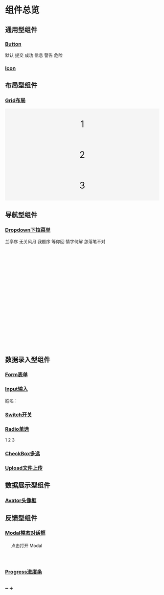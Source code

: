 # 组件总览
## 通用型组件

### [Button](./通用型组件.md#button)
<div class="row">
    <fl-button >默认</fl-button>
    <fl-button type="primary">提交</fl-button>
    <fl-button type="success">成功</fl-button>
    <fl-button type="info">信息</fl-button>
    <fl-button type="warning">警告</fl-button>
    <fl-button type="danger">危险</fl-button>
</div>



### [Icon](./通用型组件.md#icon)
<div class="row">
  <fl-icon icon="chart_line_line" :size="60"></fl-icon>
  <fl-icon icon="address_book_line" :size="60" color="#409eff"></fl-icon>
  <fl-icon icon="android_line" :size="60" color="#67c23a"></fl-icon>
  <fl-icon icon="applet_line" :size="60" color="gray"></fl-icon>
  <fl-icon icon="emoji_line" :size="60" color="orange"></fl-icon>
  <fl-icon icon="thumb_up_line" :size="60" color="pink"></fl-icon>
</div>

## 布局型组件
### [Grid布局](./布局型组件.md#grid布局)
<fl-row :gutter="[ 1, 1 ]">
    <fl-col span="24" offset="0" class="item">1</fl-col>
    <fl-col span="24" offset="0" class="item">2</fl-col>
    <fl-col span="24" offset="0" class="item">3</fl-col>
</fl-row>

## 导航型组件
### [Dropdown下拉菜单](./导航型组件.md#dropdown-下拉菜单)
<div id="dropdown">
 <fl-dropdown>
   <fl-dropdownMenu>
     <fl-dropdownItem>兰亭序</fl-dropdownItem>
     <fl-dropdownItem>无关风月</fl-dropdownItem>
     <fl-dropdownItem disabled>我题序</fl-dropdownItem>
     <fl-dropdownItem>等你回</fl-dropdownItem>
     <fl-dropdownItem>情字何解</fl-dropdownItem>
     <fl-dropdownItem divided>怎落笔不对</fl-dropdownItem>
   </fl-dropdownMenu>
 </fl-dropdown>
</div>

## 数据录入型组件
### [Form表单](./数据录入型组件.md#Form表单)

### [Input输入](./数据录入型组件.md#Input)
姓名：<fl-input></fl-input>

### [Switch开关](./数据录入型组件.md#Switch)
<fl-switch v-model="active" activeText="已激活" inActiveText="未激活"></fl-switch>

### [Radio单选](./数据录入型组件.md#Radio)
<fl-radio-group v-model="radioGroup">
  <fl-radio label="0">1</fl-radio>
  <fl-radio label="1">2</fl-radio>
  <fl-radio label="2">3</fl-radio>
</fl-radio-group>

### [CheckBox多选](./数据录入型组件.md#CheckBox)
<fl-checkbox-group v-model="checkboxGroup">
  <fl-checkbox label="html"></fl-checkbox>
  <fl-checkbox label="css"></fl-checkbox>
  <fl-checkbox label="javaScript"></fl-checkbox>
</fl-checkbox-group>

### [Upload文件上传](./数据录入型组件.md#Upload)
<fl-upload type="success" label="上传图片" :drag="true"></fl-upload>

## 数据展示型组件
### [Avator头像框](./数据展示型组件.md#Avator)
<div class="row">
  <fl-avator size="100" src="https://img.51miz.com/Element/00/88/60/42/3cb805be_E886042_a75650be.png"></fl-avator>
  <fl-avator size="100" square src="https://img.51miz.com/Element/00/88/60/42/3cb805be_E886042_a75650be.png"></fl-avator>
</div>

## 反馈型组件
### [Modal模态对话框](./反馈型组件.md#modal对话框)
<div class="box">
<fl-button type="success" @click="modalVisible=true">点击打开 Modal</fl-button>
<fl-modal :modalVisible="modalVisible" @closeModal="closeModal">
  <template #footer>
    <fl-button class="foo" plain @click="modalVisible=false">取消</fl-button>
    <fl-button type="success" @click="modalVisible=false">确定</fl-button>
  </template>
</fl-modal>
</div>

### [Progress进度条](./反馈型组件.md#Progress)
<br>
<fl-button @click="lowerProgress">➖</fl-button>
<fl-button @click="addProgress">➕</fl-button>
<br>
<fl-progress size="200" :percentage="percentage" type="line" :color="customColors"></fl-progress>
<br>

<script>
export default {
  data() {
    return {
      checkboxGroup:[],
      radioGroup:[],
      active:false,
      modalVisible:false,
      percentage: 0,
      customColors: [
        { color: '#f56c6c', percentage: 20 },
        { color: '#e6a23c', percentage: 40 },
        { color: '#5cb87a', percentage: 60 },
        { color: '#1989fa', percentage: 80 },
        { color: '#6f7ad3', percentage: 100 }
      ],
    }
  },
  methods:{
    closeModal (value) {
      this.modalVisible = value
    },
    lowerProgress () {
      this.percentage -= 10
      if (this.percentage < 0) {
        this.percentage = 0
      }
    },
    addProgress () {
      this.percentage += 10
      if (this.percentage > 100) {
        this.percentage = 100
      }
    },
  }
}
</script>

<style lang="scss">
.row{
  margin-bottom: 10px;
  .fl-button{
    margin-right: 10px;
  }
  .fl-icon,.fl-avator{
    margin:0 9.5px;
  }
}
.item{
  height: 100px;
  background-color: #f5f5f5;
  display: flex;
  justify-content: center;
  align-items: center;
  font-size: 30px;
}
#dropdown{
  height: 350px;
}
.box{
  height: 60px;
  margin: 20px ;
}
.foo:hover,.foo:focus{
  color: #67c23a!important;
  border-color: #67c23a!important;
}
</style>